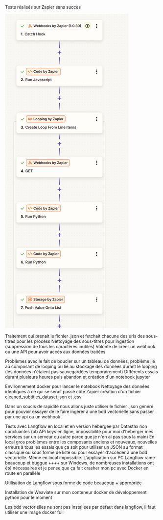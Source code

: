 Tests réalisés sur Zapier sans succès

![zapier](./ressources/zapier.png)

Traitement qui prenait le fichier .json et fetchait chacune des urls des sous-titres pour les process
Nettoyage des sous-titres pour ingestion (suppression de tous les caractères inutiles)
Volonté de créer un webhook ou une API pour avoir accès aux données traitées

Problèmes avec le fait de boucler sur un tableau de données, problème lié au composant de looping ou lié au stockage des données durant le looping (les données n'étaient pas sauvegardées temporairement)
Différents essais durant plusieurs heures puis abandon et création d'un notebook jupyter

Environnement docker pour lancer le notebook
Nettoyage des données identiques à ce qui se serait passé côté Zapier
création d'un fichier cleaned_subtitles_dataset.json et .csv

Dans un soucis de rapidité nous allons juste utiliser le fichier .json généré pour pouvoir essayer de le faire ingérer à une bdd vectorielle
sans passer par une api ou un webhook

Tests avec Langflow en local et en version hébergée par Datastax non concluantes (pb APi keys en ligne, impossibilité pour moi d'héberger mes services sur un serveur ou autre parce que je n'en ai pas sous la main)
En local gros problèmes entre les composants anciens et nouveaux, nouvelles erreurs à tous les essais que ça soit pour utiliser un JSON au format classique ou sous forme de liste ou pour essayer d'accéder à une bdd vectorielle.
Même en local impossible.
L'application sur PC Langflow rame beaucoup et buggue ++++ sur Windows, de nombreuses installations ont été nécessaires et je pense que ça fait crasher mon pc avec Docker en route en parallèle

Utilisation de Langflow sous forme de code beaucoup + appropriée

Installation de Weaviate sur mon conteneur docker de développement python pour le moment

Les bdd vectorielles ne sont pas installées par défaut dans langflow, il faut utiliser une image docker full


